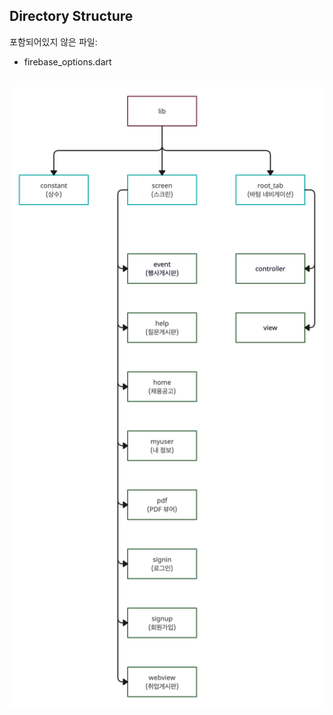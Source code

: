 ## Directory Structure

포함되어있지 않은 파일:

- firebase_options.dart

<br />
<img src="https://github.com/hugesilver/Flutter_Employting/blob/main/readme/directory_structure.jpg">
